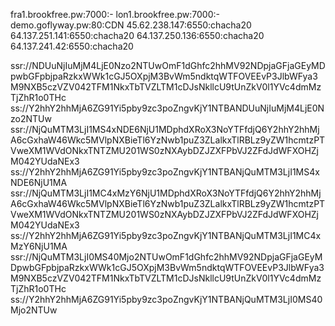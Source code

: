 fra1.brookfree.pw:7000:-
lon1.brookfree.pw:7000:-
demo.goflyway.pw:80:CDN
45.62.238.147:6550:chacha20
64.137.251.141:6550:chacha20
64.137.250.136:6550:chacha20
64.137.241.42:6550:chacha20
 
ssr://NDUuNjIuMjM4LjE0Nzo2NTUwOmF1dGhfc2hhMV92NDpjaGFjaGEyMDpwbGFpbjpaRzkxWWk1cGJ5OXpjM3BvWm5ndktqWTFOVEEvP3JlbWFya3M9NXB5czVZV042TFM1NkxTbTVZLTM1cDJsNkllcU9tUnZkV0l1YVc4dmMzTjZhR1o0THc
ss://Y2hhY2hhMjA6ZG91Yi5pby9zc3poZngvKjY1NTBANDUuNjIuMjM4LjE0Nzo2NTUw
ssr://NjQuMTM3LjI1MS4xNDE6NjU1MDphdXRoX3NoYTFfdjQ6Y2hhY2hhMjA6cGxhaW46Wkc5MVlpNXBieTl6YzNwb1puZ3ZLalkxTlRBLz9yZW1hcmtzPTVweXM1WVdONkxTNTZMU201WS0zNXAybDZJZXFPbVJ2ZFdJdWFXOHZjM042YUdaNEx3
ss://Y2hhY2hhMjA6ZG91Yi5pby9zc3poZngvKjY1NTBANjQuMTM3LjI1MS4xNDE6NjU1MA
ssr://NjQuMTM3LjI1MC4xMzY6NjU1MDphdXRoX3NoYTFfdjQ6Y2hhY2hhMjA6cGxhaW46Wkc5MVlpNXBieTl6YzNwb1puZ3ZLalkxTlRBLz9yZW1hcmtzPTVweXM1WVdONkxTNTZMU201WS0zNXAybDZJZXFPbVJ2ZFdJdWFXOHZjM042YUdaNEx3
ss://Y2hhY2hhMjA6ZG91Yi5pby9zc3poZngvKjY1NTBANjQuMTM3LjI1MC4xMzY6NjU1MA
ssr://NjQuMTM3LjI0MS40Mjo2NTUwOmF1dGhfc2hhMV92NDpjaGFjaGEyMDpwbGFpbjpaRzkxWWk1cGJ5OXpjM3BvWm5ndktqWTFOVEEvP3JlbWFya3M9NXB5czVZV042TFM1NkxTbTVZLTM1cDJsNkllcU9tUnZkV0l1YVc4dmMzTjZhR1o0THc
ss://Y2hhY2hhMjA6ZG91Yi5pby9zc3poZngvKjY1NTBANjQuMTM3LjI0MS40Mjo2NTUw
 
